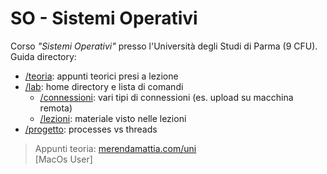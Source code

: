 # SO - Sistemi Operativi
Corso _"Sistemi Operativi"_ presso l'Università degli Studi di Parma (9 CFU).  
Guida directory: 
- [/teoria](teoria/): appunti teorici presi a lezione
- [/lab](lab/): home directory e lista di comandi 
    - [/connessioni](lab/connessioni): vari tipi di connessioni (es. upload su macchina remota)
    - [/lezioni](lab/lezioni): materiale visto nelle lezioni
- [/progetto](progetto/): processes vs threads

> Appunti teoria: [merendamattia.com/uni](https://www.merendamattia.com/uni.html)  
[MacOs User]
